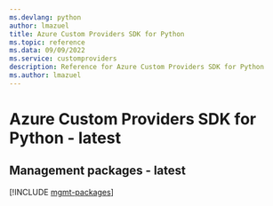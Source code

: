 ```yaml
---
ms.devlang: python
author: lmazuel
title: Azure Custom Providers SDK for Python
ms.topic: reference
ms.data: 09/09/2022
ms.service: customproviders
description: Reference for Azure Custom Providers SDK for Python
ms.author: lmazuel
---
```

# Azure Custom Providers SDK for Python - latest

## Management packages - latest
[!INCLUDE [mgmt-packages](custom-providers-mgmt-index.md)]